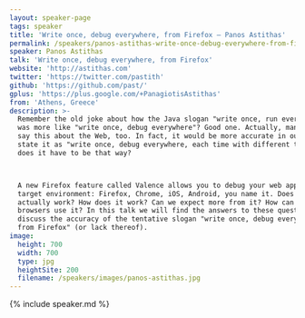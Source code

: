 ```yaml
---
layout: speaker-page
tags: speaker
title: 'Write once, debug everywhere, from Firefox – Panos Astithas'
permalink: /speakers/panos-astithas-write-once-debug-everywhere-from-firefox.html
speaker: Panos Astithas
talk: 'Write once, debug everywhere, from Firefox'
website: 'http://astithas.com'
twitter: 'https://twitter.com/pastith'
github: 'https://github.com/past/'
gplus: 'https://plus.google.com/+PanagiotisAstithas'
from: 'Athens, Greece'
description: >-
  Remember the old joke about how the Java slogan "write once, run everywhere"
  was more like "write once, debug everywhere"? Good one. Actually, many people
  say this about the Web, too. In fact, it would be more accurate in our case to
  state it as "write once, debug everywhere, each time with different tools". But
  does it have to be that way?



  A new Firefox feature called Valence allows you to debug your web app in any
  target environment: Firefox, Chrome, iOS, Android, you name it. Does it
  actually work? How does it work? Can we expect more from it? How can other
  browsers use it? In this talk we will find the answers to these questions and
  discuss the accuracy of the tentative slogan "write once, debug everywhere,
  from Firefox" (or lack thereof).
image:
  height: 700
  width: 700
  type: jpg
  heightSite: 200
  filename: /speakers/images/panos-astithas.jpg
---
```


{% include speaker.md %}
